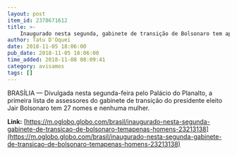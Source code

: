 ```yaml
---
layout: post
item_id: 2378671612
title: >-
    Inaugurado nesta segunda, gabinete de transição de Bolsonaro tem apenas homens
author: Tatu D'Oquei
date: 2018-11-05 18:06:00
pub_date: 2018-11-05 18:06:00
time_added: 2018-11-08 08:09:41
category: avisamos
tags: []
---
```


BRASÍLIA — Divulgada nesta segunda-feira pelo Palácio do Planalto, a primeira lista de assessores do gabinete de transição do presidente eleito Jair Bolsonaro tem 27 nomes e nenhuma mulher.

**Link:** [https://m.oglobo.globo.com/brasil/inaugurado-nesta-segunda-gabinete-de-transicao-de-bolsonaro-temapenas-homens-23213138](https://m.oglobo.globo.com/brasil/inaugurado-nesta-segunda-gabinete-de-transicao-de-bolsonaro-temapenas-homens-23213138)

